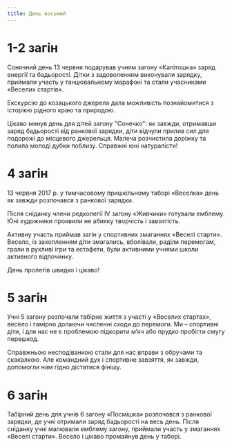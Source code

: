 ```yaml
---
title: День восьмий
---
```


# 1-2 загін

Сонячний день 13 червня подарував учням загону «Капітошка» заряд енергії та бадьорості. Дітки з задоволенням виконували зарядку, приймали участь у танцювальному марафоні та стали учасниками «Веселих стартів».

Екскурсію до козацького джерела дала можливість познайомитися з історією рідного краю та природою.

Цікаво минув день для дітей загону "Сонечко": як завжди, отримавши заряд бадьорості від ранкової зарядки, діти відчули прилив сил для подорожі до місцевого джерельця. Малеча розчистила доріжку та полила молоді дубки поблизу. Справжні юні натуралісти!

<slideshow id="_/72157685040254725" />

# 4 загін

13 червня 2017 р. у тимчасовому пришкільному таборі «Веселка» день як завжди розпочався з ранкової зарядки.

Після сніданку члени редколегії ІV загону «Живчики» готували емблему. Юні художники проявили не абияку творчість і завзятість.

Активну участь приймав загін у спортивних змаганнях «Веселі старти». Весело, із захопленням діти змагались, вболівали, раділи перемогам, грали в рухливі ігри та естафети, були активними учнями школи активного відпочинку.

День пролетів швидко і цікаво!

<slideshow id="_/72157684941997466" />

# 5 загін

Учні 5 загону розпочали табірне життя з участі у «Веселих стартах», весело і гамірно долаючи численні сходи до перемоги. Ми – спортивні діти, і для нас не є проблемою підкорити м’яч або прудко пробігти смугу перешкод.

Справжньою несподіванкою стали для нас вправи з обручами та скакалкою. Але командний дух і спортивне завзяття, як завжди, допомогли нам гідно дістатися фінішу.

<slideshow id="_/72157685079484045" />

# 6 загін

Табірний день для учнів 6 загону «Посмішка» розпочався з ранкової зарядки, де учні отримали заряд бадьорості на весь день. Після сніданку учні малювали емблему загону, приймали участь у змаганнях «Веселі старти». Весело і цікаво промайнув день у таборі.

<slideshow id="_/72157682809962351" />
